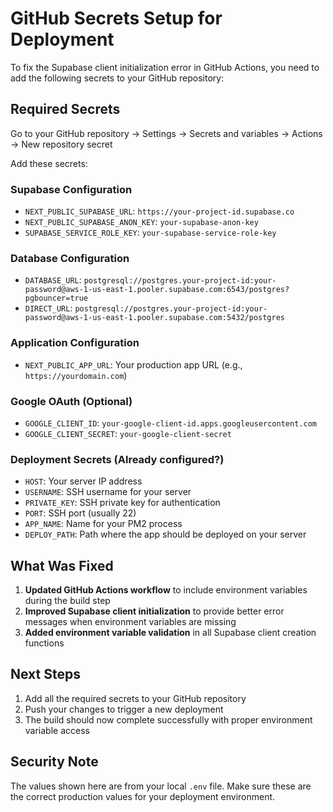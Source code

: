 # GitHub Secrets Setup for Deployment

To fix the Supabase client initialization error in GitHub Actions, you need to add the following secrets to your GitHub repository:

## Required Secrets

Go to your GitHub repository → Settings → Secrets and variables → Actions → New repository secret

Add these secrets:

### Supabase Configuration
- `NEXT_PUBLIC_SUPABASE_URL`: `https://your-project-id.supabase.co`
- `NEXT_PUBLIC_SUPABASE_ANON_KEY`: `your-supabase-anon-key`
- `SUPABASE_SERVICE_ROLE_KEY`: `your-supabase-service-role-key`

### Database Configuration
- `DATABASE_URL`: `postgresql://postgres.your-project-id:your-password@aws-1-us-east-1.pooler.supabase.com:6543/postgres?pgbouncer=true`
- `DIRECT_URL`: `postgresql://postgres.your-project-id:your-password@aws-1-us-east-1.pooler.supabase.com:5432/postgres`

### Application Configuration
- `NEXT_PUBLIC_APP_URL`: Your production app URL (e.g., `https://yourdomain.com`)

### Google OAuth (Optional)
- `GOOGLE_CLIENT_ID`: `your-google-client-id.apps.googleusercontent.com`
- `GOOGLE_CLIENT_SECRET`: `your-google-client-secret`

### Deployment Secrets (Already configured?)
- `HOST`: Your server IP address
- `USERNAME`: SSH username for your server
- `PRIVATE_KEY`: SSH private key for authentication
- `PORT`: SSH port (usually 22)
- `APP_NAME`: Name for your PM2 process
- `DEPLOY_PATH`: Path where the app should be deployed on your server

## What Was Fixed

1. **Updated GitHub Actions workflow** to include environment variables during the build step
2. **Improved Supabase client initialization** to provide better error messages when environment variables are missing
3. **Added environment variable validation** in all Supabase client creation functions

## Next Steps

1. Add all the required secrets to your GitHub repository
2. Push your changes to trigger a new deployment
3. The build should now complete successfully with proper environment variable access

## Security Note

The values shown here are from your local `.env` file. Make sure these are the correct production values for your deployment environment.